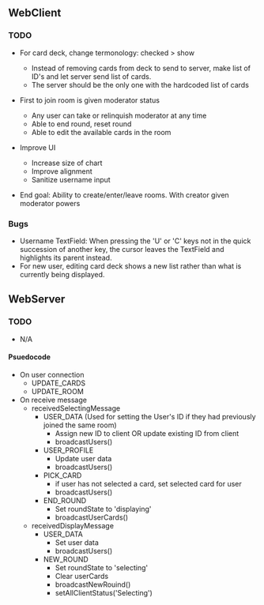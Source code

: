 
## WebClient

### TODO 

- For card deck, change termonology: checked > show
  - Instead of removing cards from deck to send to server, make list of ID's and let server send list of cards.
  - The server should be the only one with the hardcoded list of cards

- First to join room is given moderator status
  - Any user can take or relinquish moderator at any time
  - Able to end round, reset round
  - Able to edit the available cards in the room

- Improve UI
  - Increase size of chart
  - Improve alignment
  - Sanitize username input

- End goal: Ability to create/enter/leave rooms. With creator given moderator powers

### Bugs

- Username TextField: When pressing the 'U' or 'C' keys not in the quick succession of another key, the cursor leaves the TextField and highlights its parent instead.
- For new user, editing card deck shows a new list rather than what is currently being displayed.

## WebServer

### TODO

- N/A

#### Psuedocode

- On user connection
  - UPDATE_CARDS
  - UPDATE_ROOM
- On receive message
  - receivedSelectingMessage
    - USER_DATA (Used for setting the User's ID if they had previously joined the same room)
      - Assign new ID to client OR update existing ID from client
      - broadcastUsers()
    - USER_PROFILE
      - Update user data
      - broadcastUsers()
    - PICK_CARD
      - if user has not selected a card, set selected card for user
      - broadcastUsers()
    - END_ROUND
      - Set roundState to 'displaying'
      - broadcastUserCards()
  - receivedDisplayMessage
    - USER_DATA
      - Set user data
      - broadcastUsers()
    - NEW_ROUND
      - Set roundState to 'selecting'
      - Clear userCards
      - broadcastNewRouind()
      - setAllClientStatus('Selecting')

